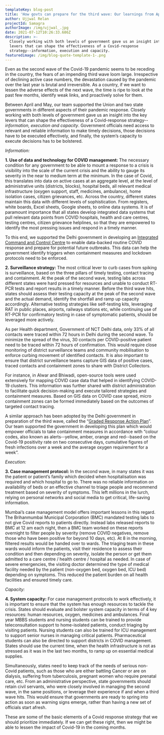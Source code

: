 ```yaml
---
templateKey: blog-post
title: 'How govts can prepare for the third wave: Our learnings from April & May'
author: Ujjwal Relan
projectId: Samagra
authorImage: /img/ujjwal_.jpg
date: 2021-07-12T10:26:33.686Z
description: >-
  Closely working with both levels of government gave us an insight into the key
  levers that can shape the effectiveness of a Covid-response
  strategy--information, execution and capacity. 
featuredimage: /img/blog-quote-template-1-.png
---
```

Even as the second wave of the Covid-19 pandemic seems to be receding in the country, the fears of an impending third wave loom large. Irrespective of declining active case numbers, the devastation caused by the pandemic over the last year is brutal and irreversible. As a country, if we want to lessen the adverse effects of the next wave, the time is ripe to look at the past few months, identify weak links, and proactively solve for them. 

Between April and May, our team supported the Union and two state governments in different aspects of their pandemic response. Closely working with both levels of government gave us an insight into the key levers that can shape the effectiveness of a Covid-response strategy--_information, execution and capacity_. Government officials need access to relevant and reliable information to make timely decisions, those decisions have to be executed effectively, and finally, the system’s capacity to execute decisions has to be bolstered.

_Information:_

**1. Use of data and technology for COVID management:** The necessary condition for any government to be able to mount a response to a crisis is visibility into the scale of the current crisis and the ability to gauge its severity in the near to medium term at the minimum. In the case of Covid, this translates into data on active cases at an aggregate level, at the level of administrative units (districts, blocks), hospital beds, all relevant medical infrastructure (oxygen support, staff, medicines, ambulance), home isolation cases, citizen grievances, etc. Across the country, different states maintain this data with different levels of sophistication. From registers, white boards, Excel sheets, Google sheets, to online data systems. It is of paramount importance that all states develop integrated data systems that pull relevant data points from  COVID hospitals, health and care centres, testing centres, citizen grievance helplines, so that they are empowered to identify the most pressing issues and respond in a timely manner. 

To this end, we supported the Delhi government in developing an [Integrated Command and Control Centre](https://www.linkedin.com/posts/manish-sisodia-5593251aa_delhifightscorona-covid19response-dataanalytics-activity-6801403275766763520-msYu/) to enable data-backed routine COVID response and prepare for potential future outbreaks. This data can help the government identify triggers when containment measures and lockdown protocols need to be enforced.

**2. Surveillance strategy:** The most critical lever to curb cases from spiking is surveillance, based on the three pillars of timely testing, contact tracing and containment. At the peak of the second wave, testing labs across different states were hard pressed for resources and unable to conduct RT-PCR tests and report results in a timely manner. Before the third wave hits, states should assess their testing capacity at the peak of the second wave and the actual demand, identify the shortfall and ramp up capacity accordingly. Alternative testing strategies like self-testing kits, leveraging RAT in public places, airports, railways stations etc, while continuing use of RT-PCR for confirmatory testing in case of symptomatic patients, should be leveraged more actively. 

As per Health department, Government of NCT Delhi data, only 33% of all contacts were traced within 72 hours in Delhi during the second wave. To minimize the spread of the virus, 30 contacts per COVID-positive patient need to be traced within 72 hours of confirmation. This would require close monitoring of district surveillance teams and community mobilisation to enforce curbing movement of identified contacts. It is also important to ensure that district surveillance teams capture GIS data of positive cases, traced contacts and containment zones to share with District Collectors. 

For instance, in Alwar and Bhiwadi, open-source tools were used extensively for mapping COVID case data that helped in identifying COVID-19 clusters. This information was further shared with district administration to facilitate quick decision-making and execute tailored strategies and containment measures. Based on GIS data on COVID case spread, micro containment zones can be formed immediately based on the outcomes of targeted contact tracing. 

A similar approach has been adopted by the Delhi government in preparation of the third wave, called the “[Graded Response Action Plan](https://www.hindustantimes.com/cities/delhi-news/delhi-passes-graded-response-action-plan-to-deal-with-another-covid-wave-cm-101625825754411.html)”. Our team supported the government in developing this plan which would empower officials to take containment measures in accordance with “colour codes, also known as alerts--yellow, amber, orange and red--based on the Covid-19 positivity rate on two consecutive days, cumulative figures of fresh infections over a week and the average oxygen requirement for a week”.

_Execution:_

**3. Case management protocol:** In the second wave, in many states it was the patient or patient’s family which decided when hospitalisation was required and which hospital to go to. There was no reliable information on availability of beds or an effective channel to triage people and recommend treatment based on severity of symptoms. This left millions in the lurch, relying on personal networks and social media to get critical, life-saving information. 

Mumbai’s case management model offers important lessons in this regard. The Brihanmumbai Municipal Corporation (BMC) mandated testing labs to not give Covid reports to patients directly. Instead labs released reports to BMC at 12 am each night, then a BMC team worked on these reports overnight to filter people by severity (remove COVID negatives, remove those who have been positive for beyond 10 days, etc). At 8 in the morning, filtered results would be handed over to wards. The triaging team in these wards would inform the patients, visit their residence to assess their condition and then depending on severity, isolate the person or get them admitted to a care centre / health centre / hospital as needed. In case of severe emergencies, the visiting doctor determined the type of medical facility needed by the patient (non-oxygen bed, oxygen bed, ICU bed) depending on symptoms. This reduced the patient burden on all health facilities and ensured timely care. 



_Capacity:_

**4. System capacity:** For case management protocols to work effectively, it is important to ensure that the system has enough resources to tackle the crisis. States should evaluate and bolster system capacity in terms of 4 key resources: human resources, oxygen, medicines and ambulances. Final year MBBS students and nursing students can be trained to provide teleconsultation support to home-isolated patients, conduct triaging by visiting patients. Nursing students can also be trained for ICU management to support senior nurses in managing critical patients. Pharmaceutical students can also be directed to support districts in COVID management. States should use the current time, when the health infrastructure is not as stressed as it was in the last two months, to ramp up on essential medical supplies. 

Simultaneously, states need to keep track of the needs of serious non-Covid patients, such as those who are either battling Cancer or are on dialysis, suffering from tuberculosis, pregnant women who require prenatal care, etc. From an administrative perspective, state governments should retain civil servants, who were closely involved in managing the second wave, in the same positions, or leverage their experience if and when a third wave hits. This would ensure that governments are ready to spring into action as soon as warning signs emerge, rather than having a new set of officials start afresh.



These are some of the basic elements of a Covid response strategy that we should prioritize immediately. If we can get these right, then we might be able to lessen the impact of Covid-19 in the coming months.
